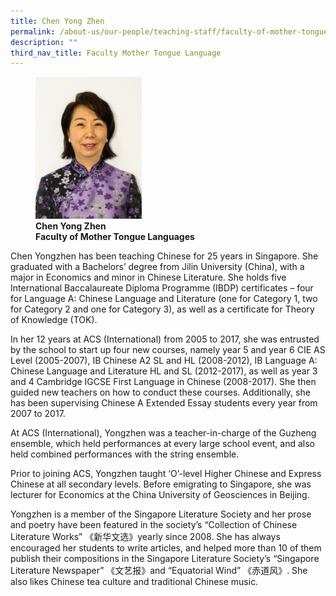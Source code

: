 ```yaml
---
title: Chen Yong Zhen
permalink: /about-us/our-people/teaching-staff/faculty-of-mother-tongue-languages/chen-yong-zhen/
description: ""
third_nav_title: Faculty Mother Tongue Language
---
```

<figure>
<img style="width:40%" src="/images/mtl_full_chen-yongzhen-2.jpg">
<figcaption> <strong>Chen Yong Zhen<br>
Faculty of Mother Tongue Languages</strong>
</figcaption>
</figure>

Chen Yongzhen has been teaching Chinese for 25 years in Singapore. She graduated with a Bachelors’ degree from Jilin University (China), with a major in Economics and minor in Chinese Literature. She holds five International Baccalaureate Diploma Programme (IBDP) certificates – four for Language A: Chinese Language and Literature (one for Category 1, two for Category 2 and one for Category 3), as well as a certificate for Theory of Knowledge (TOK).

  

In her 12 years at ACS (International) from 2005 to 2017, she was entrusted by the school to start up four new courses, namely year 5 and year 6 CIE AS Level (2005-2007), IB Chinese A2 SL and HL (2008-2012), IB Language A: Chinese Language and Literature HL and SL (2012-2017), as well as year 3 and 4 Cambridge IGCSE First Language in Chinese (2008-2017). She then guided new teachers on how to conduct these courses. Additionally, she has been supervising Chinese A Extended Essay students every year from 2007 to 2017.

  

At ACS (International), Yongzhen was a teacher-in-charge of the Guzheng ensemble, which held performances at every large school event, and also held combined performances with the string ensemble.

  

Prior to joining ACS, Yongzhen taught ‘O’-level Higher Chinese and Express Chinese at all secondary levels. Before emigrating to Singapore, she was lecturer for Economics at the China University of Geosciences in Beijing.

  

Yongzhen is a member of the Singapore Literature Society and her prose and poetry have been featured in the society’s “Collection of Chinese Literature Works” 《新华文选》yearly since 2008. She has always encouraged her students to write articles, and helped more than 10 of them publish their compositions in the Singapore Literature Society’s “Singapore Literature Newspaper” 《文艺报》and “Equatorial Wind” 《赤道风》. She also likes Chinese tea culture and traditional Chinese music.